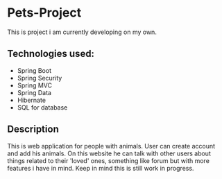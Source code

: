 # Pets-Project
This is project i am currently developing on my own.

## Technologies used:
- Spring Boot
- Spring Security
- Spring MVC
- Spring Data
- Hibernate
- SQL for database

## Description
This is web application for people with animals. User can create account and add his animals. On this website he can talk with other users about things related to their 'loved' ones, something like forum but with more features i have in mind. Keep in mind this is still work in progress.
